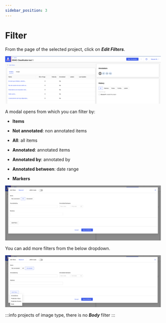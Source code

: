 ```yaml
---
sidebar_position: 3
---
```


# Filter

From the page of the selected project, click on **_Edit Filters_**.

![Screenshot 2-5](../assets/screenshot-2-5.png)

A modal opens from which you can filter by:

- **Items**

- **Not annotated**: non annotated items

- **All**: all items

- **Annotated**: annotated items

- **Annotated by**: annotated by

- **Annotated between**: date range

- **Markers**

![Screenshot 2-4](../assets/screenshot-2-4.png)

You can add more filters from the below dropdown.

![Screenshot 2-6](../assets/screenshot-2-6.png)

:::info
projects of image type, there is no **_Body_** filter
:::
